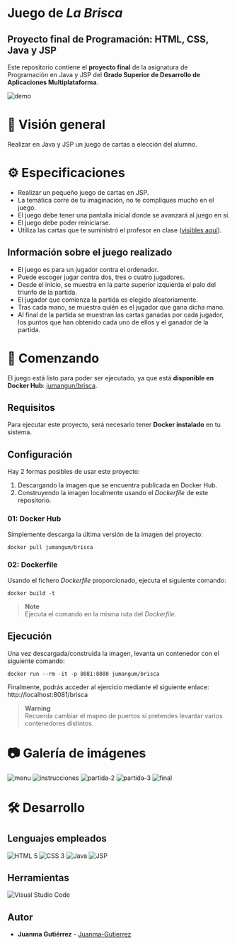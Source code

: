# Juego de *La Brisca*

## Proyecto final de Programación: HTML, CSS, Java y JSP
Este repositorio contiene el **proyecto final** de la asignatura de Programación en Java y JSP del **Grado Superior de Desarrollo de Aplicaciones Multiplataforma**.

![demo](https://user-images.githubusercontent.com/101201349/231456615-30898eaa-b799-4284-97fb-1334e485655b.png)


# 👀 Visión general
Realizar en Java y JSP un juego de cartas a elección del alumno.


# ⚙️ Especificaciones
- Realizar un pequeño juego de cartas en JSP.
- La temática corre de tu imaginación, no te compliques mucho en el juego.
- El juego debe tener una pantalla inicial donde se avanzará al juego en sí.
- El juego debe poder reiniciarse.
- Utiliza las cartas que te suministró el profesor en clase ([visibles aquí](https://github.com/15Galan/proyecto-brisca/tree/main/target/brisca/assets/img/deck)).

## Información sobre el juego realizado
- El juego es para un jugador contra el ordenador.
- Puede escoger jugar contra dos, tres o cuatro jugadores.
- Desde el inicio, se muestra en la parte superior izquierda el palo del triunfo de la partida.
- El jugador que comienza la partida es elegido aleatoriamente.
- Tras cada mano, se muestra quién es el jugador que gana dicha mano.
- Al final de la partida se muestran las cartas ganadas por cada jugador, los puntos que han obtenido cada uno de ellos y el ganador de la partida.


# 🚀 Comenzando
El juego está listo para poder ser ejecutado, ya que está **disponible en Docker Hub**: [jumangun/brisca](https://hub.docker.com/r/jumangum/brisca).

## Requisitos
Para ejecutar este proyecto, será necesario tener **Docker instalado** en tu sistema.

## Configuración
Hay 2 formas posibles de usar este proyecto:
1. Descargando la imagen que se encuentra publicada en Docker Hub.
2. Construyendo la imagen localmente usando el *Dockerfile* de este repositorio.

### 01: Docker Hub
Simplemente descarga la última versión de la imagen del proyecto:
```
docker pull jumangum/brisca
```

### 02: Dockerfile
Usando el fichero *Dockerfile* proporcionado, ejecuta el siguiente comando:
```
docker build -t
```

> **Note**  
> Ejecuta el comando en la misma ruta del *Dockerfile*.


## Ejecución
Una vez descargada/construida la imagen, levanta un contenedor con el siguiente comando:
```
docker run --rm -it -p 8081:8080 jumangum/brisca
```

Finalmente, podrás acceder al ejercicio mediante el siguiente enlace: http://localhost:8081/brisca

> **Warning**  
> Recuerda cambiar el mapeo de puertos si pretendes levantar varios contenedores distintos.


# 📷 Galería de imágenes
![menu](https://user-images.githubusercontent.com/101201349/231456513-f12d3872-0319-4189-9bd0-7fc2b3775d72.png)
![instrucciones](https://user-images.githubusercontent.com/101201349/231456744-6256b5a5-2c4e-46d9-bd30-a945b68652eb.png)
![partida-2](https://user-images.githubusercontent.com/101201349/231456576-8f40778b-ca48-44c6-88dc-183e72deffa5.png)
![partida-3](https://user-images.githubusercontent.com/101201349/231456664-6e9ad37f-f762-442b-abfb-6dd2e8adbd41.png)
![final](https://user-images.githubusercontent.com/101201349/231456707-247eb3c4-1555-41e8-a0db-1442a28ba783.png)


# 🛠️ Desarrollo

## Lenguajes empleados
![HTML 5](https://img.shields.io/badge/-HTML5-014267?logo=html5&style=for-the-badge)
![CSS 3](https://img.shields.io/badge/-CSS3-014267?logo=css3&style=for-the-badge)
![Java](https://img.shields.io/badge/-Java-014267?style=for-the-badge)
![JSP](https://img.shields.io/badge/-JSP-014267?style=for-the-badge)

## Herramientas 
![Visual Studio Code](https://img.shields.io/badge/-Visual%20Studio%20Code-0273b4?logo=visualstudiocode&style=for-the-badge)

## Autor
- **Juanma Gutiérrez** - [Juanma-Gutierrez](https://github.com/Juanma-Gutierrez)


